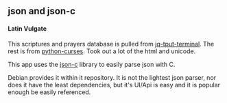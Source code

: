 ## json and json-c

#### Latin Vulgate

This scriptures and prayers database is pulled from [jq-tput-terminal](https://github.com/mezcel/jq-tput-terminal). The rest is from [python-curses](https://github.com/mezcel/python-curses). Took out a lot of the html and unicode.

This app uses the [json-c](https://github.com/json-c/json-c) library to easily parse json with C.

Debian provides it within it repository. It is not the lightest json parser, nor does it have the least dependencies, but it's UI/Api is easy and it is popular enough be easily referenced.
